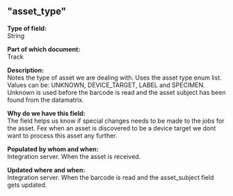 ## "asset_type"

**Type of field:**  
String  

**Part of which document:**  
Track

**Description:**  
Notes the type of asset we are dealing with. Uses the asset type enum list. Values can be: UNKNOWN, DEVICE_TARGET, LABEL and SPECIMEN. Unknown is used before the barcode is read and the asset subject has been found from the datamatrix.    

**Why do we have this field:**  
The field helps us know if special changes needs to be made to the jobs for the asset. Fex when an asset is discovered to be a device target we dont want to process this asset any further.  

**Populated by whom and when:**  
Integration server. When the asset is received.

**Updated where and when:**  
Integration server. When the barcode is read and the asset_subject field gets updated.